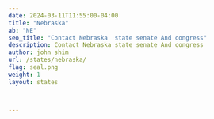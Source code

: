 ```yaml
---
date: 2024-03-11T11:55:00-04:00
title: "Nebraska"
ab: "NE"
seo_title: "Contact Nebraska  state senate And congress"
description: Contact Nebraska state senate And congress
author: john shim
url: /states/nebraska/
flag: seal.png
weight: 1
layout: states



---
```


